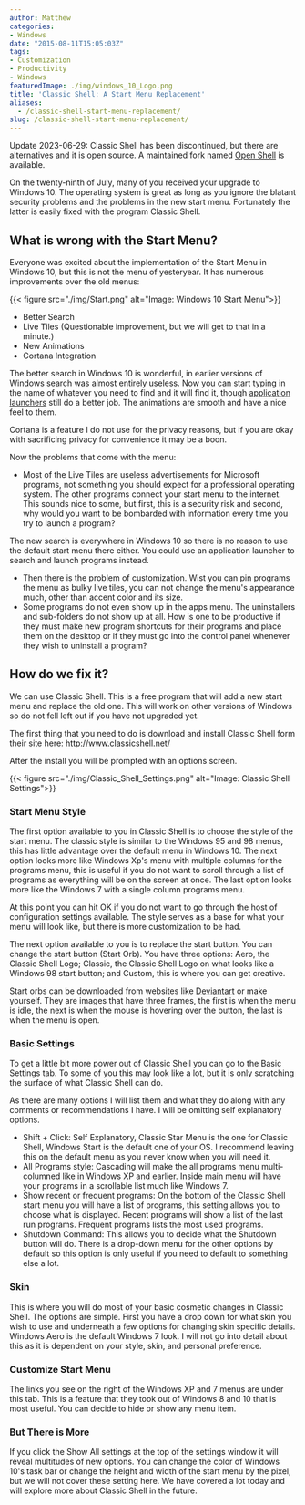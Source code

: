 ```yaml
---
author: Matthew
categories:
- Windows
date: "2015-08-11T15:05:03Z"
tags:
- Customization
- Productivity
- Windows
featuredImage: ./img/windows_10_Logo.png
title: 'Classic Shell: A Start Menu Replacement'
aliases:
  - /classic-shell-start-menu-replacement/
slug: /classic-shell-start-menu-replacement/
---
```


Update 2023-06-29: Classic Shell has been discontinued, but there are alternatives and it is open source. A maintained fork named [Open Shell](https://github.com/Open-Shell/Open-Shell-Menu) is available.

On the twenty-ninth of July, many of you received your upgrade to Windows 10. The operating system is great as long as you ignore the blatant security problems and the problems in the new start menu. Fortunately the latter is easily fixed with the program Classic Shell.

## What is wrong with the Start Menu?

Everyone was excited about the implementation of the Start Menu in Windows 10, but this is not the menu of yesteryear. It has numerous improvements over the old menus:

{{< figure src="./img/Start.png" alt="Image: Windows 10 Start Menu">}}

*   Better Search
*   Live Tiles (Questionable improvement, but we will get to that in a minute.)
*   New Animations
*   Cortana Integration

The better search in Windows 10 is wonderful, in earlier versions of Windows search was almost entirely useless. Now you can start typing in the name of whatever you need to find and it will find it, though [application launchers](http://www.blog.mattlamont.com/launchy-a-better-way-to-luanch-programs/) still do a better job. The animations are smooth and have a nice feel to them.

Cortana is a feature I do not use for the privacy reasons, but if you are okay with sacrificing privacy for convenience it may be a boon.

Now the problems that come with the menu:

*   Most of the Live Tiles are useless advertisements for Microsoft programs, not something you should expect for a professional operating system. The other programs connect your start menu to the internet. This sounds nice to some, but first, this is a security risk and second, why would you want to be bombarded with information every time you try to launch a program?

The new search is everywhere in Windows 10 so there is no reason to use the default start menu there either. You could use an application launcher to search and launch programs instead.

*   Then there is the problem of customization. Wist you can pin programs the menu as bulky live tiles, you can not change the menu's appearance much, other than accent color and its size.
*   Some programs do not even show up in the apps menu. The uninstallers and sub-folders do not show up at all. How is one to be productive if they must make new program shortcuts for their programs and place them on the desktop or if they must go into the control panel whenever they wish to uninstall a program?

## How do we fix it?

We can use Classic Shell. This is a free program that will add a new start menu and replace the old one. This will work on other versions of Windows so do not fell left out if you have not upgraded yet.

The first thing that you need to do is download and install Classic Shell form their site here: <a href="http://www.classicshell.net/">http://www.classicshell.net/</a>

After the install you will be prompted with an options screen.

{{< figure src="./img/Classic_Shell_Settings.png" alt="Image: Classic Shell Settings">}}

### Start Menu Style

The first option available to you in Classic Shell is to choose the style of the start menu. The classic style is similar to the Windows 95 and 98 menus, this has little advantage over the default menu in Windows 10. The next option looks more like Windows Xp's menu with multiple columns for the programs menu, this is useful if you do not want to scroll through a list of programs as everything will be on the screen at once. The last option looks more like the Windows 7 with a single column programs menu.

At this point you can hit OK if you do not want to go through the host of configuration settings available. The style serves as a base for what your menu will look like, but there is more customization to be had.

The next option available to you is to replace the start button. You can change the start button (Start Orb). You have three options: Aero, the Classic Shell Logo; Classic, the Classic Shell Logo on what looks like a Windows 98 start button; and Custom, this is where you can get creative.

Start orbs can be downloaded from websites like <a href="http://www.deviantart.com/browse/all/customization/?q=start%2520orb" target="_blank">Deviantart</a> or make yourself. They are images that have three frames, the first is when the menu is idle, the next is when the mouse is hovering over the button, the last is when the menu is open.
### Basic Settings

To get a little bit more power out of Classic Shell you can go to the Basic Settings tab. To some of you this may look like a lot, but it is only scratching the surface of what Classic Shell can do.

As there are many options I will list them and what they do along with any comments or recommendations I have. I will be omitting self explanatory options.

*   Shift + Click: Self Explanatory, Classic Star Menu is the one for Classic Shell, Windows Start is the default one of your OS. I recommend leaving this on the default menu as you never know when you will need it.
*   All Programs style: Cascading will make the all programs menu multi-columned like in Windows XP and earlier. Inside main menu will have your programs in a scrollable list much like Windows 7.
*   Show recent or frequent programs: On the bottom of the Classic Shell start menu you will have a list of programs, this setting allows you to choose what is displayed. Recent programs will show a list of the last run programs. Frequent programs lists the most used programs.
*   Shutdown Command: This allows you to decide what the Shutdown button will do. There is a drop-down menu for the other options by default so this option is only useful if you need to default to something else a lot.

### Skin

This is where you will do most of your basic cosmetic changes in Classic Shell. The options are simple. First you have a drop down for what skin you wish to use and underneath a few options for changing skin specific details. Windows Aero is the default Windows 7 look. I will not go into detail about this as it is dependent on your style, skin, and personal preference.

### Customize Start Menu

The links you see on the right of the Windows XP and 7 menus are under this tab. This is a feature that they took out of Windows 8 and 10 that is most useful. You can decide to hide or show any menu item.

### But There is More

If you click the Show All settings at the top of the settings window it will reveal multitudes of new options. You can change the color of Windows 10's task bar or change the height and width of the start menu by the pixel, but we will not cover these setting here. We have covered a lot today and will explore more about Classic Shell in the future.